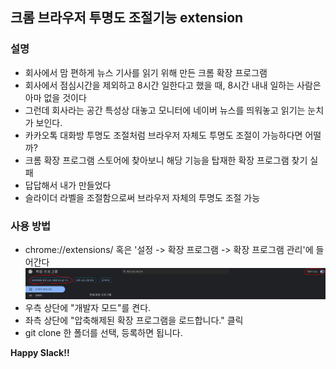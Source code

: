 ## 크롬 브라우저 투명도 조절기능 extension

### 설명
- 회사에서 맘 편하게 뉴스 기사를 읽기 위해 만든 크롬 확장 프로그램
- 회사에서 점심시간을 제외하고 8시간 일한다고 했을 때, 8시간 내내 일하는 사람은 아마 없을 것이다
- 그런데 회사라는 공간 특성상 대놓고 모니터에 네이버 뉴스를 띄워놓고 읽기는 눈치가 보인다.
- 카카오톡 대화방 투명도 조절처럼 브라우저 자체도 투명도 조절이 가능하다면 어떨까?
- 크롬 확장 프로그램 스토어에 찾아보니 해당 기능을 탑재한 확장 프로그램 찾기 실패
- 답답해서 내가 만들었다   
- 슬라이더 라벨을 조절함으로써 브라우저 자체의 투명도 조절 가능

### 사용 방법
- chrome://extensions/ 혹은 '설정 -> 확장 프로그램 -> 확장 프로그램 관리'에 들어간다
![alt text](image.png)
- 우측 상단에 "개발자 모드"를 켠다.
- 좌측 상단에 "압축해제된 확장 프로그램을 로드합니다." 클릭
- git clone 한 폴더를 선택, 등록하면 됩니다.

**Happy Slack!!**